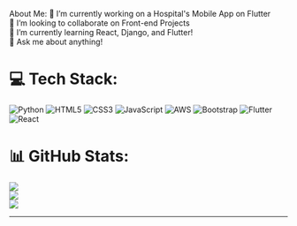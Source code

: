 About Me:
🔭 I’m currently working on a Hospital's Mobile App on Flutter<br>👯 I’m looking to collaborate on Front-end Projects<br>🌱 I’m currently learning React, Django, and Flutter!<br>💬 Ask me about anything!


# 💻 Tech Stack:
![Python](https://img.shields.io/badge/python-3670A0?style=for-the-badge&logo=python&logoColor=ffdd54) ![HTML5](https://img.shields.io/badge/html5-%23E34F26.svg?style=for-the-badge&logo=html5&logoColor=white) ![CSS3](https://img.shields.io/badge/css3-%231572B6.svg?style=for-the-badge&logo=css3&logoColor=white) ![JavaScript](https://img.shields.io/badge/javascript-%23323330.svg?style=for-the-badge&logo=javascript&logoColor=%23F7DF1E) ![AWS](https://img.shields.io/badge/AWS-%23FF9900.svg?style=for-the-badge&logo=amazon-aws&logoColor=white) ![Bootstrap](https://img.shields.io/badge/bootstrap-%23563D7C.svg?style=for-the-badge&logo=bootstrap&logoColor=white) ![Flutter](https://img.shields.io/badge/Flutter-%2302569B.svg?style=for-the-badge&logo=Flutter&logoColor=white) ![React](https://img.shields.io/badge/react-%2320232a.svg?style=for-the-badge&logo=react&logoColor=%2361DAFB)
# 📊 GitHub Stats:
![](https://github-readme-stats.vercel.app/api?username=vedantheda&theme=dark&hide_border=false&include_all_commits=false&count_private=false)<br/>
![](https://github-readme-streak-stats.herokuapp.com/?user=vedantheda&theme=dark&hide_border=false)<br/>
![](https://github-readme-stats.vercel.app/api/top-langs/?username=vedantheda&theme=dark&hide_border=false&include_all_commits=false&count_private=false&layout=compact)

---
